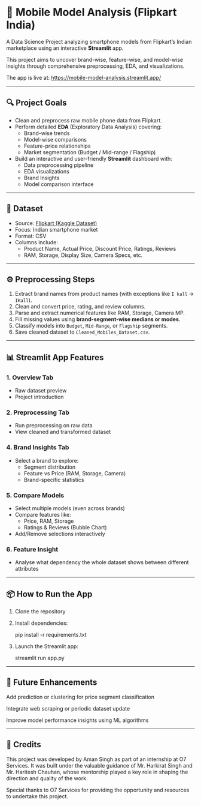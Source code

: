 # 📱 Mobile Model Analysis (Flipkart India)  
A Data Science Project analyzing smartphone models from Flipkart’s Indian marketplace using an interactive **Streamlit** app.  

This project aims to uncover brand-wise, feature-wise, and model-wise insights through comprehensive preprocessing, EDA, and visualizations.

The app is live at: https://mobile-model-analysis.streamlit.app/

---

## 🔍 Project Goals

- Clean and preprocess raw mobile phone data from Flipkart.
- Perform detailed **EDA** (Exploratory Data Analysis) covering:
  - Brand-wise trends
  - Model-wise comparisons
  - Feature-price relationships
  - Market segmentation (Budget / Mid-range / Flagship)
- Build an interactive and user-friendly **Streamlit** dashboard with:
  - Data preprocessing pipeline
  - EDA visualizations
  - Brand Insights
  - Model comparison interface

---

## 📁 Dataset

- Source: [Flipkart (Kaggle Dataset)](https://www.kaggle.com/datasets/mrmars1010/filpkart-mobiles)
- Focus: Indian smartphone market
- Format: CSV
- Columns include:
  - Product Name, Actual Price, Discount Price, Ratings, Reviews
  - RAM, Storage, Display Size, Camera Specs, etc.

---

## ⚙️ Preprocessing Steps

1. Extract brand names from product names (with exceptions like `I kall` → `IKall`).
2. Clean and convert price, rating, and review columns.
3. Parse and extract numerical features like RAM, Storage, Camera MP.
4. Fill missing values using **brand-segment-wise medians or modes**.
5. Classify models into `Budget`, `Mid-Range`, or `Flagship` segments.
6. Save cleaned dataset to `Cleaned_Mobiles_Dataset.csv`.

---

## 📊 Streamlit App Features

### 1. **Overview Tab**
- Raw dataset preview  
- Project introduction  

### 2. **Preprocessing Tab**
- Run preprocessing on raw data  
- View cleaned and transformed dataset  

### 4. **Brand Insights Tab**
- Select a brand to explore:
  - Segment distribution
  - Feature vs Price (RAM, Storage, Camera)
  - Brand-specific statistics

### 5. **Compare Models**
- Select multiple models (even across brands)  
- Compare features like:
  - Price, RAM, Storage
  - Ratings & Reviews (Bubble Chart)
- Add/Remove selections interactively

### 6. **Feature Insight**
- Analyse what dependency the whole dataset shows between different attributes

---

## 📦 How to Run the App

1. Clone the repository  
2. Install dependencies:

    pip install -r requirements.txt
3.  Launch the Streamlit app:

    streamlit run app.py

---
## 📌 Future Enhancements
Add prediction or clustering for price segment classification

Integrate web scraping or periodic dataset update

Improve model performance insights using ML algorithms

---

## 🤝 Credits
This project was developed by Aman Singh as part of an internship at O7 Services.
It was built under the valuable guidance of Mr. Harkirat Singh and Mr. Haritesh Chauhan, whose mentorship played a key role in shaping the direction and quality of the work.

Special thanks to O7 Services for providing the opportunity and resources to undertake this project.